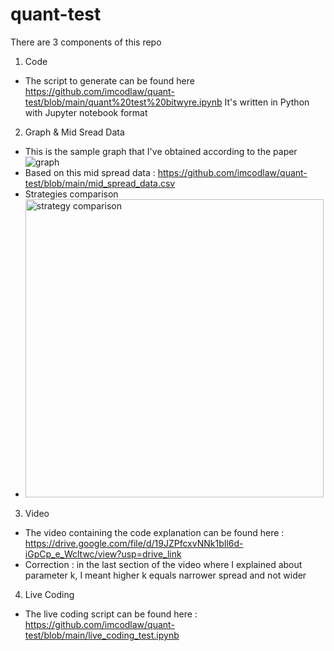 # quant-test

There are 3 components of this repo

1. Code
- The script to generate can be found here https://github.com/imcodlaw/quant-test/blob/main/quant%20test%20bitwyre.ipynb
  It's written in Python with Jupyter notebook format

2. Graph & Mid Sread Data
- This is the sample graph that I've obtained according to the paper
![graph](https://github.com/imcodlaw/quant-test/assets/14073798/32d0813b-dc92-4c0d-9f11-3b9da8e32554)
- Based on this mid spread data : https://github.com/imcodlaw/quant-test/blob/main/mid_spread_data.csv
- Strategies comparison
- 
  <img width="477" alt="strategy comparison" src="https://github.com/imcodlaw/quant-test/assets/14073798/dd846833-539d-4c6f-a1c5-d02eef80b2da">

3. Video
- The video containing the code explanation can be found here : https://drive.google.com/file/d/19JZPfcxvNNk1bIl6d-iGpCp_e_Wcltwc/view?usp=drive_link
- Correction : in the last section of the video where I explained about parameter k, I meant higher k equals narrower spread and not wider


4. Live Coding
- The live coding script can be found here : https://github.com/imcodlaw/quant-test/blob/main/live_coding_test.ipynb
